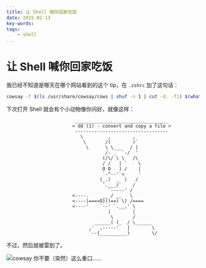 ```yaml
---
title: 让 Shell 喊你回家吃饭
date: 2015-02-13
key-words:
tags:
    - shell
...
```


让 Shell 喊你回家吃饭
====================

我已经不知道是哪天在哪个网站看到的这个 tip，在 `.zshrc` 加了这句话：

```bash
cowsay -f $(ls /usr/share/cowsay/cows | shuf -n 1 | cut -d. -f1) $(whatis $(ls /bin) 2>/dev/null | shuf -n 1)
```

下次打开 Shell 就会有个小动物像你问好，就像这样：

```tzx-plain
                         __________________________________
                        < dd (1) - convert and copy a file >
                         ----------------------------------
                           \         ,        ,
                            \       /(        )`
                             \      \ \___   / |
                                    /- _  `-/  '
                                   (/\/ \ \   /\
                                   / /   | `    \
                                   O O   ) /    |
                                   `-^--'`<     '
                                  (_.)  _  )   /
                                   `.___/`    /
                                     `-----' /
                        <----.     __ / __   \
                        <----|====O)))==) \) /====
                        <----'    `--' `.__,' \
                                     |        |
                                      \       /
                                ______( (_  / \______
                              ,'  ,-----'   |        \
                              `--{__________)        \/

```

不过，然后就被雷到了。

![cowsay 你不要（突然）这么重口……](http://gnat-tang-shared-image.qiniudn.com/cowsay.jpg)
